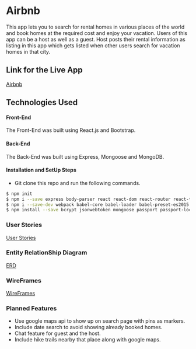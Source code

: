 # Airbnb

This app lets you to search for rental homes in various places of the world and book homes at the required cost and enjoy your vacation. Users of this app can be a host as well as a guest. Host posts their rental information as listing in this app which gets listed when other users search for vacation homes in that city.

## Link for the Live App
 <a href="https://airbnb-fe.herokuapp.com/" target="_blank">Airbnb</a>

## Technologies Used

#### Front-End

The Front-End was built using React.js and Bootstrap.

#### Back-End

The Back-End was built using Express, Mongoose and MongoDB.

#### Installation and SetUp Steps

* Git clone this repo and run the following commands.
```bash
$ npm init
$ npm i --save express body-parser react react-dom react-router react-tap-event-plugin validator
$ npm i --save-dev webpack babel-core babel-loader babel-preset-es2015 babel-preset-react nodemon
$ npm install --save bcrypt jsonwebtoken mongoose passport passport-local
```
### User Stories
 <a href="https://trello.com/b/Fr4PTFxN/airbnb-clone" target="_blank">User Stories</a>

### Entity RelationShip Diagram
[ERD](https://github.com/SwethaMuralidharan/Airbnb-FrontEnd/blob/master/ERD_AIRBNB.png)

### WireFrames
[WireFrames](https://github.com/SwethaMuralidharan/Airbnb-FrontEnd/blob/master/wireframe-airbnb.png)

### Planned Features

* Use google maps api to show up on search page with pins as markers.
* Include date search to avoid showing already booked homes.
* Chat feature for guest and the host.
* Include hike trails nearby that place along with google maps.
